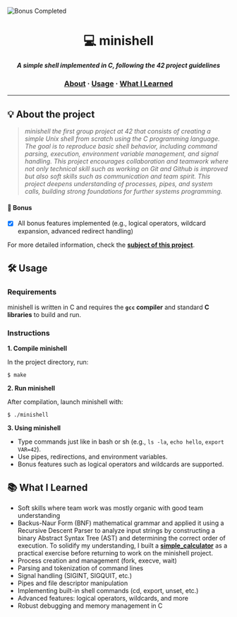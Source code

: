 ![Bonus Completed](https://img.shields.io/badge/bonus-completed-brightgreen)

<h1 align="center">
	💻 minishell
</h1>

<p align="center">
	<b><i>A simple shell implemented in C, following the 42 project guidelines</i></b><br>
</p>

<h3 align="center">
	<a href="#️-about">About</a>
	<span> · </span>
	<a href="#️-usage">Usage</a>
	<span> · </span>
	<a href="#-what-i-learned">What I Learned</a>
</h3>

---

## 💡 About the project

> _minishell the first group project at 42 that consists of creating a simple Unix shell from scratch using the C programming language. The goal is to reproduce basic shell behavior, including command parsing, execution, environment variable management, and signal handling. This project encourages collaboration and teamwork where not only technical skill such as working on Git and Github is improved but also soft skills such as communication and team spirit. This project deepens understanding of processes, pipes, and system calls, building strong foundations for further systems programming._

#### 🚀 Bonus
- [x] All bonus features implemented (e.g., logical operators, wildcard expansion, advanced redirect handling)

For more detailed information, check the [**subject of this project**](https://github.com/jonona912/42_minishell/blob/main/minishell_subject.pdf).

## 🛠️ Usage

### Requirements

minishell is written in C and requires the **`gcc` compiler** and standard **C libraries** to build and run.

### Instructions

**1. Compile minishell**

In the project directory, run:

```shell
$ make
```

**2. Run minishell**

After compilation, launch minishell with:

```shell
$ ./minishell
```

**3. Using minishell**

- Type commands just like in bash or sh (e.g., `ls -la`, `echo hello`, `export VAR=42`).
- Use pipes, redirections, and environment variables.
- Bonus features such as logical operators and wildcards are supported.

## 📚 What I Learned

- Soft skills where team work was mostly organic with good team understanding
- Backus-Naur Form (BNF) mathematical grammar and applied it using a Recursive Descent Parser to analyze input strings by constructing a binary Abstract Syntax Tree (AST) and determining the correct order of execution. To solidify my understanding, I built a [**simple_calculator**](https://github.com/jonona912/simple_calculator) as a practical exercise before returning to work on the minishell project.
- Process creation and management (fork, execve, wait)
- Parsing and tokenization of command lines
- Signal handling (SIGINT, SIGQUIT, etc.)
- Pipes and file descriptor manipulation
- Implementing built-in shell commands (cd, export, unset, etc.)
- Advanced features: logical operators, wildcards, and more
- Robust debugging and memory management in C
